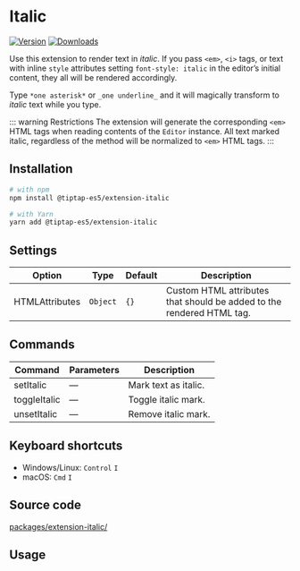 # Italic

[![Version](https://img.shields.io/npm/v/@tiptap-es5/extension-italic.svg?label=version)](https://www.npmjs.com/package/@tiptap-es5/extension-italic)
[![Downloads](https://img.shields.io/npm/dm/@tiptap-es5/extension-italic.svg)](https://npmcharts.com/compare/@tiptap-es5/extension-italic?minimal=true)

Use this extension to render text in _italic_. If you pass `<em>`, `<i>` tags, or text with inline `style` attributes setting `font-style: italic` in the editor’s initial content, they all will be rendered accordingly.

Type `*one asterisk*` or `_one underline_` and it will magically transform to _italic_ text while you type.

::: warning Restrictions
The extension will generate the corresponding `<em>` HTML tags when reading contents of the `Editor` instance. All text marked italic, regardless of the method will be normalized to `<em>` HTML tags.
:::

## Installation

```bash
# with npm
npm install @tiptap-es5/extension-italic

# with Yarn
yarn add @tiptap-es5/extension-italic
```

## Settings

| Option         | Type     | Default | Description                                                           |
| -------------- | -------- | ------- | --------------------------------------------------------------------- |
| HTMLAttributes | `Object` | `{}`    | Custom HTML attributes that should be added to the rendered HTML tag. |

## Commands

| Command      | Parameters | Description          |
| ------------ | ---------- | -------------------- |
| setItalic    | —          | Mark text as italic. |
| toggleItalic | —          | Toggle italic mark.  |
| unsetItalic  | —          | Remove italic mark.  |

## Keyboard shortcuts

- Windows/Linux: `Control`&nbsp;`I`
- macOS: `Cmd`&nbsp;`I`

## Source code

[packages/extension-italic/](https://github.com/ueberdosis/tiptap/blob/main/packages/extension-italic/)

## Usage

<demo name="Marks/Italic" highlight="3-5,17,36" />
